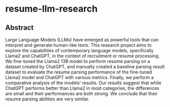 # resume-llm-research
## Abstract
Large Language Models (LLMs) have emerged as powerful tools that can interpret and generate human-like texts. This research project aims to explore the capabilities of contemporary language models, specifically Llama2 and ChatGPT, in the context of recruitment or resume processing. We fine-tuned the Llama2 13B model to perform resume parsing on a dataset created by ChatGPT, and manually created a baseline parsing result dataset to evaluate the resume parsing performance of the fine-tuned Llama2 model and ChatGPT with various metrics. Finally, we perform a comparative analysis of the models' results. Our results suggest that while ChatGPT performs better than Llama2 in most categories, the differences are small and their performances are both strong. We conclude that their resume parsing abilities are very similar.
